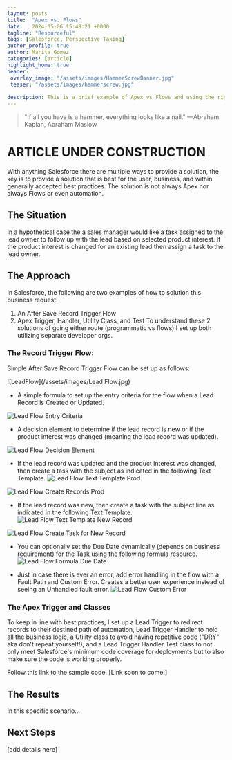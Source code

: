 ```yaml
---
layout: posts
title:  "Apex vs. Flows"
date:   2024-05-06 15:48:21 +0000
tagline: "Resourceful"
tags: [Salesforce, Perspective Taking]
author_profile: true
author: Marita Gomez
categories: [article]
highlight_home: true
header:
 overlay_image: "/assets/images/HammerScrewBanner.jpg"
 teaser: "/assets/images/hammerscrew.jpg"
 
description: This is a brief example of Apex vs Flows and using the right tool for the job.
---
```

>"If all you have is a hammer, everything looks like a nail."
—Abraham Kaplan, Abraham Maslow

# ARTICLE UNDER CONSTRUCTION
With anything Salesforce there are multiple ways to provide a solution, the key is to provide a solution that is best for the user, business, and within generally accepted best practices. The solution is not always Apex nor always Flows or even automation.

## The Situation
In a hypothetical case the a sales manager would like a task assigned to the lead owner to follow up with the lead based on selected product interest. If the product interest is changed for an existing lead then assign a task to the lead owner. 

## The Approach
In Salesforce, the following are two examples of how to solution this business request:
1. An After Save Record Trigger Flow
2. Apex Trigger, Handler, Utility Class, and Test
To understand these 2 solutions of going either route (programmatic vs flows) I set up both utilizing separate developer orgs.

### The Record Trigger Flow:
Simple After Save Record Trigger Flow can be set up as follows:

![LeadFlow](/assets/images/Lead Flow.jpg)

* A simple formula to set up the entry criteria for the flow when a Lead Record is Created or Updated.

![Lead Flow Entry Criteria](/assets/images/LeadFlowEntryCriteria.jpg)

* A decision element to determine if the lead record is new or if the product interest was changed (meaning the lead record was updated).

![Lead Flow Decision Element](/assets/images/LeadFlowDecisionElement.jpg)

* If the lead record was updated and the product interest was changed, then create a task with the subject as indicated in the following Text Template.
![Lead Flow Text Template Prod](/assets/images/LeadFlowTextTemplateProdInterestChanged.png)

![Lead Flow Create Records Prod](/assets/images/LeadFlowCreateRecordsProdInterestChanged.jpg)

* If the lead record was new, then create a task with the subject line as indicated in the following Text Template.
![Lead Flow Text Template New Record](/assets/images/LeadFlowTextTemplateNewRecord.png)

![Lead Flow Create Task for New Record](/assets/images/LeadFlowCreateTaskforNewRecord.jpg)

* You can optionally set the Due Date dynamically (depends on business requirement) for the Task using the following formula resource.
![Lead Flow Formula Due Date](/assets/images/LeadFlowFormulaDueDate.jpg)

* Just in case there is ever an error, add error handling in the flow with a Fault Path and Custom Error. Creates a better user experience instead of seeing an Unhandled fault error.
![Lead Flow Custom Error](/assets/images/LeadFlowCustomError.jpg)


### The Apex Trigger and Classes
To keep in line with best practices, I set up a Lead Trigger to redirect records to their destined path of automation, Lead Trigger Handler to hold all the business logic, a Utility class to avoid having repetitive code ("DRY" aka don't repeat yourself!), and a Lead Trigger Handler Test class to not only meet Salesforce's minimum code coverage for deployments but to also make sure the code is working properly.

Follow this link to the sample code. [Link soon to come!]

## The Results
In this specific scenario...

## Next Steps
[add details here]

[def]: /assets/images/DecisionElement.jpg
